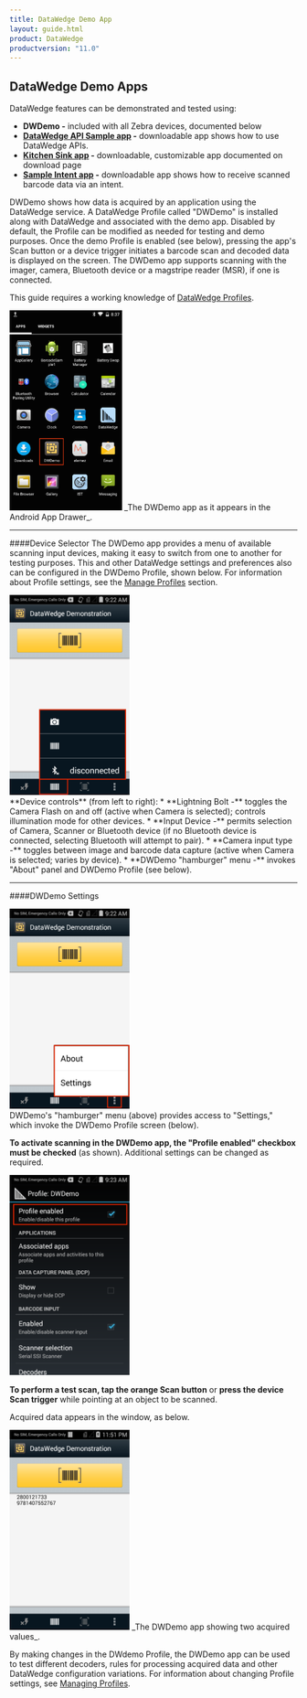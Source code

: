```yaml
---
title: DataWedge Demo App
layout: guide.html
product: DataWedge
productversion: "11.0"
---
```


## DataWedge Demo Apps

DataWedge features can be demonstrated and tested using:

- **DWDemo -** included with all Zebra devices, documented below
- **[DataWedge API Sample app](./DW_API_sample) -** downloadable app shows how to use DataWedge APIs.
- **[Kitchen Sink app](https://developer.zebra.com/community/home/blog/2017/07/14/kitchen-sink-sample-v10-for-zebra-android-enterprise-mobile-features) -** downloadable, customizable app documented on download page
- **[Sample Intent app](../api/tutorials) -** downloadable app shows how to receive scanned barcode data via an intent.

DWDemo shows how data is acquired by an application using the DataWedge service. A DataWedge Profile called "DWDemo" is installed along with DataWedge and associated with the demo app. Disabled by default, the Profile can be modified as needed for testing and demo purposes. Once the demo Profile is enabled (see below), pressing the app's Scan button or a device trigger initiates a barcode scan and decoded data is displayed on the screen. The DWDemo app supports scanning with the imager, camera, Bluetooth device or a magstripe reader (MSR), if one is connected.

This guide requires a working knowledge of [DataWedge Profiles](../profiles).

<img style="height:350px" src="DWDemo-icon-in-launcher.png"/>
_The DWDemo app as it appears in the Android App Drawer_. 
<br>

---

####Device Selector
The DWDemo app provides a menu of available scanning input devices, making it easy to switch from one to another for testing purposes. This and other DataWedge settings and preferences also can be configured in the DWDemo Profile, shown below. For information about Profile settings, see the [Manage Profiles](../createprofile) section.

<img style="height:350px" src="02_dwdemo_device_selector.png"/>
<br>
**Device controls** (from left to right):
* **Lightning Bolt -** toggles the Camera Flash on and off (active when Camera is selected); controls illumination mode for other devices. 
* **Input Device -** permits selection of Camera, Scanner or Bluetooth device (if no Bluetooth device is connected, selecting Bluetooth will attempt to pair). 
* **Camera input type -** toggles between image and barcode data capture (active when Camera is selected; varies by device).
* **DWDemo "hamburger" menu -** invokes "About" panel and DWDemo Profile (see below).

---

####DWDemo Settings

<img style="height:350px" src="03_dwdemo_settings_menu.png"/>
<br>
DWDemo's "hamburger" menu (above) provides access to "Settings," which invoke the DWDemo Profile screen (below).

**To activate scanning in the DWDemo app, the "Profile enabled" checkbox must be checked** (as shown). Additional settings can be changed as required.

<img style="height:350px" src="04_dwdemo_profile.png"/>
<br>

**To perform a test scan, tap the orange Scan button** or **press the device Scan trigger** while pointing at an object to be scanned.

Acquired data appears in the window, as below.

<img style="height:350px" src="05_demo_screen.png"/>
_The DWDemo app showing two acquired values_. 
<br>

By making changes in the DWdemo Profile, the DWDemo app can be used to test different decoders, rules for processing acquired data and other DataWedge configuration variations. For information about changing Profile settings, see [Managing Profiles](../createprofile).
